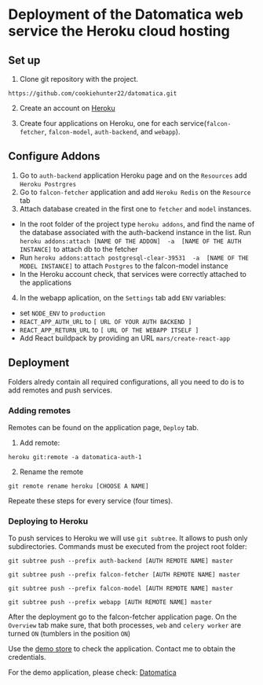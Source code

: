 # Deployment of the Datomatica web service the Heroku cloud hosting

## Set up

1) Clone git repository with the project.

```https://github.com/cookiehunter22/datomatica.git```

2) Create an account on [Heroku](https://www.heroku.com/home)

3) Create four applications on Heroku, one for each service(`falcon-fetcher`, `falcon-model`, `auth-backend`, and `webapp`).

## Configure Addons
1. Go to `auth-backend` application Heroku page and on the `Resources` add `Heroku Postrgres`
2. Go to `falcon-fetcher` application and add `Heroku Redis` on the `Resource` tab
3. Attach database created in the first one to `fetcher` and `model` instances. 
- In the root folder of the project type `heroku addons`, and find the name of the database associated with the auth-backend instance in the list. 
Run ```heroku addons:attach [NAME OF THE ADDON]  -a  [NAME OF THE AUTH INSTANCE]``` to attach db to the fetcher
- Run ```heroku addons:attach postgresql-clear-39531  -a  [NAME OF THE MODEL INSTANCE]``` to attach `Postgres` to the falcon-model instance
- In the Heroku account check, that services were correctly attached to the applications
4. In the webapp aplication, on the `Settings` tab add `ENV` variables:
- set `NODE_ENV`  to `production`
- `REACT_APP_AUTH_URL` to `[ URL OF YOUR AUTH BACKEND ]`
- `REACT_APP_RETURN_URL` to `[ URL OF THE WEBAPP ITSELF ]`
- Add React buildpack by providing an URL `mars/create-react-app` 

## Deployment
Folders alredy contain all required configurations, all you need to do is to add remotes and push services.

### Adding remotes
Remotes can be found on the application page, `Deploy` tab.

1. Add remote:

```heroku git:remote -a datomatica-auth-1```

2. Rename the remote

```git remote rename heroku [CHOOSE A NAME]```

Repeate these steps for every service (four times).

### Deploying to Heroku
To push services to Heroku we will use `git subtree`. It allows to push only subdirectories. Commands must be executed from the project root folder:

```git subtree push --prefix auth-backend [AUTH REMOTE NAME] master```

```git subtree push --prefix falcon-fetcher [AUTH REMOTE NAME] master```

```git subtree push --prefix falcon-model [AUTH REMOTE NAME] master```

```git subtree push --prefix webapp [AUTH REMOTE NAME] master```

After the deployment go to the falcon-fetcher application page. On the `Overview` tab make sure, that both processes, `web` and `celery worker` are turned `ON` (tumblers in the position `ON`)

Use the [demo store](http://datomatica.fvds.ru/) to check the application. Contact me to obtain the credentials.

For the demo application, please check: [Datomatica](https://datomatica-webapp.herokuapp.com/)